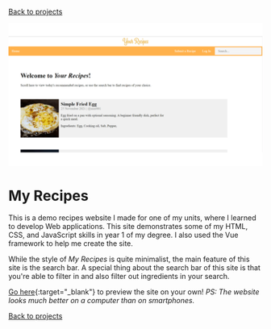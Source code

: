 [Back to projects](../swanos.github.io)

<img src="../img/preview-sit120.png" alt="preview of My Recipes"/>

# My Recipes

This is a demo recipes website I made for one of my units, where I learned to develop Web applications. This site demonstrates some of my HTML, CSS, and JavaScript skills in year 1 of my degree. I also used the Vue framework to help me create the site.

While the style of *My Recipes* is quite minimalist, the main feature of this site is the search bar. A special thing about the search bar of this site is that you're able to filter in and also filter out ingredients in your search.

[Go here](https://swanos.github.io/SIT120-IntroToWebApps){:target="_blank"} to preview the site on your own! *PS: The website looks much better on a computer than on smartphones.*

[Back to projects](../swanos.github.io)